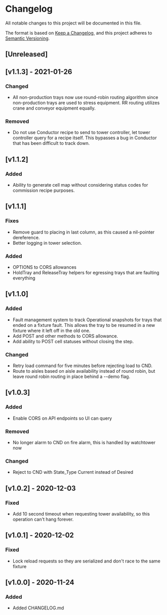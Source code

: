 # Changelog
All notable changes to this project will be documented in this file.

The format is based on [Keep a Changelog](https://keepachangelog.com/en/1.0.0/),
and this project adheres to [Semantic Versioning](https://semver.org/spec/v2.0.0.html).

## [Unreleased]

## [v1.1.3] - 2021-01-26
### Changed
- All non-production trays now use round-robin routing algorithm since non-production trays
  are used to stress equipment. RR routing utilizes crane and conveyor equipment equally.

### Removed
- Do not use Conductor recipe to send to tower controller, let tower controller query for a recipe
  itself. This bypasses a bug in Conductor that has been difficult to track down.

## [v1.1.2]
### Added
- Ability to generate cell map without considering status codes for commission recipe
  purposes.

## [v1.1.1]
### Fixes
- Remove guard to placing in last column, as this caused a nil-pointer dereference.
- Better logging in tower selection.

### Added
- OPTIONS to CORS allowances
- HoldTray and ReleaseTray helpers for egressing trays that are faulting everything

## [v1.1.0]
### Added
- Fault management system to track Operational snapshots for trays that ended on a fixture fault.
  This allows the tray to be resumed in a new fixture where it left off in the old one.
- Add POST and other methods to CORS allowance.
- Add ability to POST cell statuses without closing the step.

### Changed
- Retry load command for five minutes before rejecting load to CND.
- Route to aisles based on aisle availability instead of round robin, but leave round robin routing
  in place behind a --demo flag.

## [v1.0.3]
### Added
- Enable CORS on API endpoints so UI can query

### Removed
- No longer alarm to CND on fire alarm, this is handled by watchtower now

### Changed
- Reject to CND with State_Type Current instead of Desired

## [v1.0.2] - 2020-12-03
### Fixed
- Add 10 second timeout when requesting tower availability, so this operation can't hang forever.

## [v1.0.1] - 2020-12-02
### Fixed
- Lock reload requests so they are serialized and don't race to the same fixture

## [v1.0.0] - 2020-11-24
### Added
- Added CHANGELOG.md

